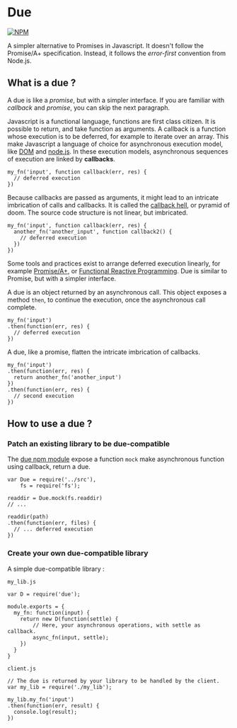 # Due

[![NPM](https://nodei.co/npm/due.png?compact=true)](https://www.npmjs.com/package/due)

A simpler alternative to Promises in Javascript.
It doesn't follow the Promise/A+ specification.
Instead, it follows the *error-first* convention from Node.js.

## What is a due ?

A due is like a *promise*, but with a simpler interface.
If you are familiar with *callback* and *promise*, you can skip the next paragraph.

Javascript is a functional language, functions are first class citizen.
It is possible to return, and take function as arguments.
A callback is a function whose execution is to be deferred, for example to iterate over an array.
This make Javascript a language of choice for asynchronous execution model, like [DOM](http://www.w3.org/DOM/) and [node.js](http://nodejs.org/).
In these execution models, asynchronous sequences of execution are linked by **callbacks**.

```
my_fn('input', function callback(err, res) {
  // deferred execution
})
```

Because callbacks are passed as arguments, it might lead to an intricate imbrication of calls and callbacks.
It is called the [callback hell](http://callbackhell.com/), or pyramid of doom.
The source code structure is not linear, but imbricated.

```
my_fn('input', function callback(err, res) {
  another_fn('another_input', function callback2() {
    // deferred execution
  })
})
```

Some tools and practices exist to arrange deferred execution linearly, for example [Promise/A+](https://promisesaplus.com/), or [Functional Reactive Programming](https://baconjs.github.io/).
Due is similar to Promise, but with a simpler interface.

A due is an object returned by an asynchronous call.
This object exposes a method `then`, to continue the execution, once the asynchronous call complete.

```
my_fn('input')
.then(function(err, res) {
  // deferred execution
})
```
A due, like a promise, flatten the intricate imbrication of callbacks.

```
my_fn('input')
.then(function(err, res) {
  return another_fn('another_input')
})
.then(function(err, res) {
  // second execution
})
```

## How to use a due ?

### Patch an existing library to be due-compatible

The [due npm module](https://www.npmjs.com/package/due) expose a function `mock` make asynchronous function using callback, return a due.

```
var Due = require('../src'),
    fs = require('fs');

readdir = Due.mock(fs.readdir)
// ...

readdir(path)
.then(function(err, files) {
  // ... deferred execution
})
```

### Create your own due-compatible library

A simple due-compatible library :

`my_lib.js`
```
var D = require('due');

module.exports = {
  my_fn: function(input) {
    return new D(function(settle) {
        // Here, your asynchronous operations, with settle as callback.
        async_fn(input, settle);
    })
  } 
}

```

`client.js`
```
// The due is returned by your library to be handled by the client.
var my_lib = require('./my_lib');

my_lib.my_fn('input')
.then(function(err, result) {
  console.log(result);
})
```